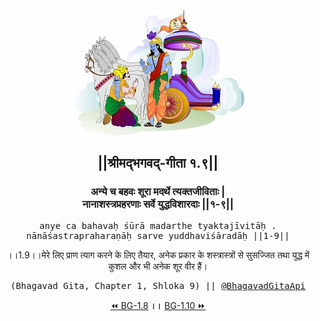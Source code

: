 <center><img src="../../asset/BG.png" alt="#API #bhagavadgitaapi #slok #nodejs #js #api #gitaapi #krishna #hinduism #vedic #ISKCON #shreemadbhagavadgita #technology"/>
<h2>||श्रीमद्‍भगवद्‍-गीता १.९||</h2>
<h3>अन्ये च बहवः शूरा मदर्थे त्यक्तजीविताः |<br/>नानाशस्त्रप्रहरणाः सर्वे युद्धविशारदाः ||१-९||</h3>
<pre>anye ca bahavaḥ śūrā madarthe tyaktajīvitāḥ .<br/>nānāśastrapraharaṇāḥ sarve yuddhaviśāradāḥ ||1-9||</pre>
<p>।।1.9।।मेरे लिए प्राण त्याग करने के लिए तैयार, अनेक प्रकार के शस्त्रास्त्रों से सुसज्जित तथा युद्ध में कुशल और भी अनेक शूर वीर हैं।</p>
<pre>(Bhagavad Gita, Chapter 1, Shloka 9) || <a href="https://twitter.com/bhagavadgitaapi">@BhagavadGitaApi</a></pre><a href="../../1/8">⏪  BG-1.8</a><b>        ।।        </b><a href="../../1/10">BG-1.10  ⏩</a></center></center>
